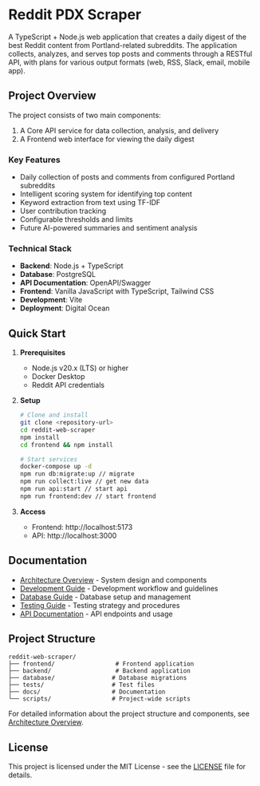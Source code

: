# Reddit PDX Scraper

A TypeScript + Node.js web application that creates a daily digest of the best Reddit content from Portland-related subreddits. The application collects, analyzes, and serves top posts and comments through a RESTful API, with plans for various output formats (web, RSS, Slack, email, mobile app).

## Project Overview

The project consists of two main components:
1. A Core API service for data collection, analysis, and delivery
2. A Frontend web interface for viewing the daily digest

### Key Features
- Daily collection of posts and comments from configured Portland subreddits
- Intelligent scoring system for identifying top content
- Keyword extraction from text using TF-IDF
- User contribution tracking
- Configurable thresholds and limits
- Future AI-powered summaries and sentiment analysis

### Technical Stack
- **Backend**: Node.js + TypeScript
- **Database**: PostgreSQL
- **API Documentation**: OpenAPI/Swagger
- **Frontend**: Vanilla JavaScript with TypeScript, Tailwind CSS
- **Development**: Vite
- **Deployment**: Digital Ocean

## Quick Start

1. **Prerequisites**
   - Node.js v20.x (LTS) or higher
   - Docker Desktop
   - Reddit API credentials

2. **Setup**
   ```bash
   # Clone and install
   git clone <repository-url>
   cd reddit-web-scraper
   npm install
   cd frontend && npm install

   # Start services
   docker-compose up -d
   npm run db:migrate:up // migrate
   npm run collect:live // get new data
   npm run api:start // start api
   npm run frontend:dev // start frontend
   ```

3. **Access**
   - Frontend: http://localhost:5173
   - API: http://localhost:3000

## Documentation

- [Architecture Overview](docs/architecture.md) - System design and components
- [Development Guide](docs/development.md) - Development workflow and guidelines
- [Database Guide](docs/database.md) - Database setup and management
- [Testing Guide](docs/testing.md) - Testing strategy and procedures
- [API Documentation](docs/api.md) - API endpoints and usage

## Project Structure

```
reddit-web-scraper/
├── frontend/                 # Frontend application
├── backend/                  # Backend application
├── database/                # Database migrations
├── tests/                   # Test files
├── docs/                    # Documentation
└── scripts/                 # Project-wide scripts
```

For detailed information about the project structure and components, see [Architecture Overview](docs/architecture.md).

## License

This project is licensed under the MIT License - see the [LICENSE](LICENSE) file for details. 